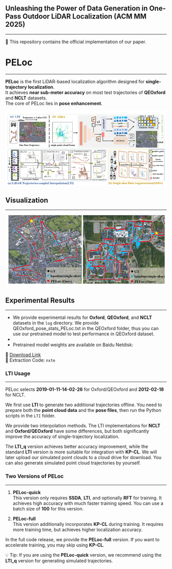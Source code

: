 ## Unleashing the Power of Data Generation in One-Pass Outdoor LiDAR Localization  (ACM MM 2025)
------
📌 This repository contains the official implementation of our paper.

# PELoc
------
**PELoc** is the first LiDAR-based localization algorithm designed for **single-trajectory localization**.  
It achieves **near sub-meter accuracy** on most test trajectories of **QEOxford** and **NCLT** datasets.  
The core of PELoc lies in **pose enhancement**.

<p align="center">
  <img src="https://raw.githubusercontent.com/Eaton2022/PELoc/main/mm.png" width="700">
</p>

> 


## Visualization
------
<p align="center">
  <img src="https://raw.githubusercontent.com/Eaton2022/PELoc/main/2025-08-29_010302.png" width="500">
</p>

> 


## Experimental Results
------
- We provide experimental results for **Oxford**, **QEOxford**, and **NCLT** datasets in the `log` directory.  We provide QEOxford_pose_stats_PELoc.txt in the QEOxford folder, thus you can use our pretrained model to test performance in QEOxford dataset.
- 
- Pretrained model weights are available on Baidu Netdisk:  

🔗 [Download Link](https://pan.baidu.com/s/1nwnnpqaF84gjtLF-Yc6MPw)  
🔑 Extraction Code: `nxte`


### LTI Usage
------
PELoc selects **2019-01-11-14-02-26** for Oxford/QEOxford  and **2012-02-18** for NCLT.  

We first use **LTI** to generate two additional trajectories offline.  You need to prepare both the **point cloud data** and the **pose files**,  then run the Python scripts in the `LTI` folder.

We provide two interpolation methods.  The LTI implementations for **NCLT** and **Oxford/QEOxford** have some differences,  but both significantly improve the accuracy of single-trajectory localization.

The **LTI_q** version achieves better accuracy improvement,  while the standard **LTI** version is more suitable for integration with **KP-CL**.  We will later upload our simulated point clouds to a cloud drive for download. You can also generate simulated point cloud trajectories by yourself.


### Two Versions of PELoc
------
1. **PELoc-quick**  
   This version only requires **SSDA**, **LTI**, and optionally **RFT** for training.  It achieves high accuracy with much faster training speed.  You can use a batch size of **100** for this version.  

2. **PELoc-full**  
   This version additionally incorporates **KP-CL** during training.   It requires more training time, but achieves higher localization accuracy.

In the full code release, we provide the **PELoc-full** version. If you want to accelerate training, you may skip using **KP-CL**.

💡 Tip: If you are using the **PELoc-quick** version,  we recommend using the **LTI_q** version for generating simulated trajectories.   


